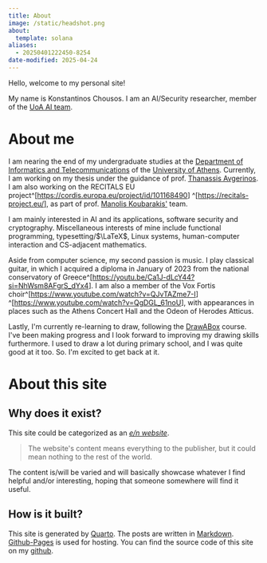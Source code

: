 ```yaml
---
title: About
image: /static/headshot.png
about:
  template: solana
aliases:
  - 20250401222450-8254
date-modified: 2025-04-24
---
```

Hello, welcome to my personal site!

My name is Konstantinos Chousos. I am an AI/Security researcher, member of the [UoA AI team](https://ai.di.uoa.gr/).

# About me

I am nearing the end of my undergraduate studies at the [Department of Informatics and Telecommunications](https://www.di.uoa.gr/en) of the [University of Athens](https://en.uoa.gr/). Currently, I am working on my thesis under the guidance of prof. [Thanassis Avgerinos](https://ethan42.github.io/). I am also working on the RECITALS EU project^[<https://cordis.europa.eu/project/id/101168490>] ^[<https://recitals-project.eu/>], as part of prof. [Manolis Koubarakis'](https://cgi.di.uoa.gr/~koubarak/) team.

I am mainly interested in AI and its applications, software security and cryptography. Miscellaneous interests of mine include functional programming, typesetting/$\LaTeX$, Linux systems, human-computer interaction and CS-adjacent mathematics.

Aside from computer science, my second passion is music. I play classical guitar, in which I acquired a diploma in January of 2023 from the national conservatory of Greece^[<https://youtu.be/Ca1J-dLcY44?si=NhWsm8AFgrS_dYx4>]. I am also a member of the Vox Fortis choir^[<https://www.youtube.com/watch?v=QJvTAZme7-I>] ^[<https://www.youtube.com/watch?v=QgDGL_61noU>], with appearances in places such as the Athens Concert Hall and the Odeon of Herodes Atticus.

Lastly, I'm currently re-learning to draw, following the [DrawABox](https://drawabox.com) course. I've been making progress and I look forward to improving my drawing skills furthermore. I used to draw a lot during primary school, and I was quite good at it too. So. I'm excited to get back at it.

# About this site

## Why does it exist?

This site could be categorized as an [_e/n website_](https://www.urbandictionary.com/define.php?term=everything%2Fnothing).

> The website's content means everything to the publisher, but it could mean nothing to the rest of the world.

The content is/will be varied and will basically showcase whatever I find helpful and/or interesting, hoping that someone somewhere will find it useful.

## How is it built?

This site is generated by [Quarto](https://quarto.org/). The posts are written in [Markdown](https://en.wikipedia.org/wiki/Markdown). [Github-Pages](https://pages.github.com/) is used for hosting. You can find the source code of this site on my [github](https://github.com/kchousos/kchousos.github.io).
